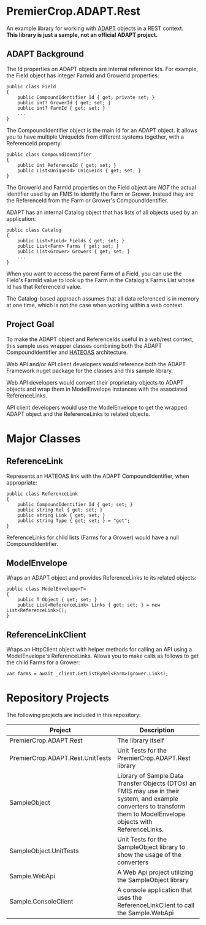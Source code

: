 # PremierCrop.ADAPT.Rest
An example library for working with [ADAPT](https://github.com/ADAPT/ADAPT/) objects in a REST context.  
**This library is just a sample, not an official ADAPT project.**

## ADAPT Background
The Id properties on ADAPT objects are internal reference Ids.  For example, the Field object has integer 
FarmId and GrowerId properties:  

~~~
public class Field
{
	public CompoundIdentifier Id { get; private set; }
	public int? GrowerId { get; set; }
	public int? FarmId { get; set; }
	...
}
~~~

The CompoundIdentifier object is the main Id for an ADAPT object.  It allows
you to have multiple UniqueIds from different systems together, with a ReferenceId property:

~~~
public class CompoundIdentifier
{
	public int ReferenceId { get; set; }
	public List<UniqueId> UniqueIds { get; set; } 
}
~~~

The GrowerId and FarmId properties on the Field object are *NOT* the actual identifier used by an FMIS to identify the Farm or Grower.  Instead 
they are the ReferenceId from the Farm or Grower's CompoundIdentifier.  

ADAPT has an internal Catalog object that has lists of all objects used by an application:

~~~
public class Catalog
{
	public List<Field> Fields { get; set; }
	public List<Farm> Farms { get; set; }
	public List<Grower> Growers { get; set; }
	...
}
~~~

When you want to access the parent Farm of a Field, you can use the Field's FarmId value to look up the Farm in the Catalog's Farms List whose Id has that ReferenceId value.  

The Catalog-based approach assumes that all data referenced is in memory at one time, which is not the case when working within a web context.

## Project Goal
To make the ADAPT object and ReferenceIds useful in a web/rest context, this sample uses wrapper classes combining both the ADAPT CompoundIdentifier and [HATEOAS](https://spring.io/understanding/HATEOAS) architecture.  
 
Web API and/or API client developers would reference both the ADAPT Framework nuget package for the classes and this sample library.  

Web API developers would convert their proprietary objects to ADAPT objects and wrap them in 
ModelEnvelope instances with the associated ReferenceLinks.

API client developers would use the ModelEnvelope to get the wrapped ADAPT object and the ReferenceLinks to related objects.


# Major Classes

## ReferenceLink
Represents an HATEOAS link with the ADAPT CompoundIdentifier, when appropriate:  
~~~
public class ReferenceLink
{
	public CompoundIdentifier Id { get; set; }
	public string Rel { get; set; }
	public string Link { get; set; }
	public string Type { get; set; } = "get";
}
~~~
ReferenceLinks for child lists (Farms for a Grower) would have a null CompoundIdentifier.

## ModelEnvelope
Wraps an ADAPT object and provides ReferenceLinks to its related objects:
~~~
public class ModelEnvelope<T>
{
	public T Object { get; set; }
	public List<ReferenceLink> Links { get; set; } = new List<ReferenceLink>();
}
~~~

## ReferenceLinkClient
Wraps an HttpClient object with helper methods for calling an API using a ModelEnvelope's ReferenceLinks.  Allows 
you to make calls as follows to get the child Farms for a Grower:
~~~
var farms = await _client.GetListByRel<Farm>(grower.Links);
~~~


# Repository Projects
The following projects are included in this repository:

Project | Description
------------ | -------------
PremierCrop.ADAPT.Rest | The library itself  
PremierCrop.ADAPT.Rest.UnitTests | Unit Tests for the PremierCrop.ADAPT.Rest library
SampleObject | Library of Sample Data Transfer Objects (DTOs) an FMIS may use in their system, and example converters to transform them to ModelEnvelope objects with ReferenceLinks.
SampleObject.UnitTests | Unit Tests for the SampleObject library to show the usage of the converters
Sample.WebApi | A Web Api project utilizing the SampleObject library
Sample.ConsoleClient | A console application that uses the ReferenceLinkClient to call the Sample.WebApi

